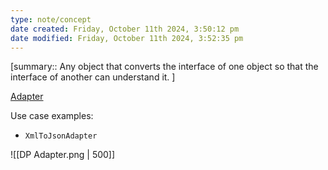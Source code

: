 ```yaml
---
type: note/concept
date created: Friday, October 11th 2024, 3:50:12 pm
date modified: Friday, October 11th 2024, 3:52:35 pm
---
```

[summary:: Any object that converts the interface of one object so that the interface of another can understand it. ]

[Adapter](https://refactoring.guru/design-patterns/adapter)

Use case examples:
- `XmlToJsonAdapter`

![[DP Adapter.png | 500]]
